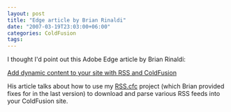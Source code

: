 ```yaml
---
layout: post
title: "Edge article by Brian Rinaldi"
date: "2007-03-19T23:03:00+06:00"
categories: ColdFusion 
tags: 
---
```


I thought I'd point out this Adobe Edge article by Brian Rinaldi:

<a href="http://www.adobe.com/newsletters/edge/march2007/articles/article6/index.html?trackingid=RUUK">Add dynamic content to your site with RSS
and ColdFusion</a>

His article talks about how to use my <a href="http://cfrss.riaforge.org/">RSS.cfc</a> project (which Brian provided fixes for in the last version) to download and parse various RSS feeds into your ColdFusion site.
